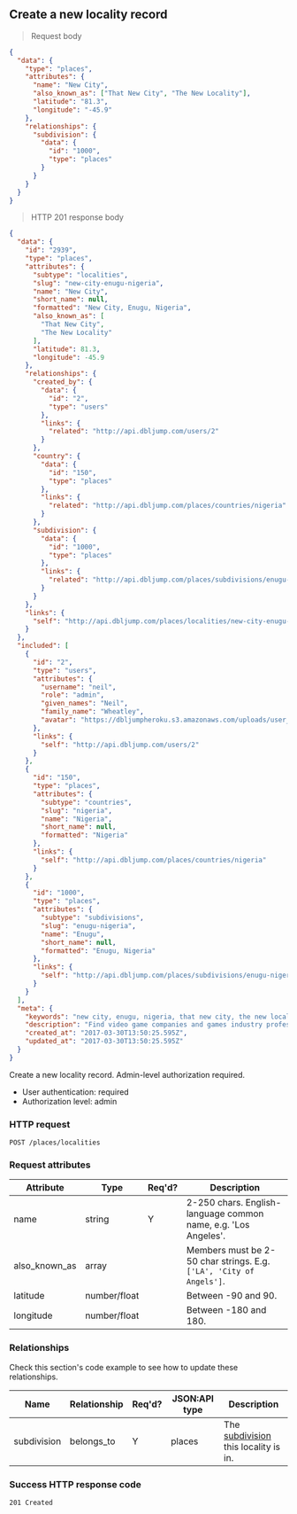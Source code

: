 ## <a name="localities_create"></a>Create a new locality record

> Request body

```JSON
{
  "data": {
    "type": "places",
    "attributes": {
      "name": "New City",
      "also_known_as": ["That New City", "The New Locality"],
      "latitude": "81.3",
      "longitude": "-45.9"
    },
    "relationships": {
      "subdivision": {
        "data": {
          "id": "1000",
          "type": "places"
        }
      }
    }
  }
}
```

> HTTP 201 response body

```JSON
{
  "data": {
    "id": "2939",
    "type": "places",
    "attributes": {
      "subtype": "localities",
      "slug": "new-city-enugu-nigeria",
      "name": "New City",
      "short_name": null,
      "formatted": "New City, Enugu, Nigeria",
      "also_known_as": [
        "That New City",
        "The New Locality"
      ],
      "latitude": 81.3,
      "longitude": -45.9
    },
    "relationships": {
      "created_by": {
        "data": {
          "id": "2",
          "type": "users"
        },
        "links": {
          "related": "http://api.dbljump.com/users/2"
        }
      },
      "country": {
        "data": {
          "id": "150",
          "type": "places"
        },
        "links": {
          "related": "http://api.dbljump.com/places/countries/nigeria"
        }
      },
      "subdivision": {
        "data": {
          "id": "1000",
          "type": "places"
        },
        "links": {
          "related": "http://api.dbljump.com/places/subdivisions/enugu-nigeria"
        }
      }
    },
    "links": {
      "self": "http://api.dbljump.com/places/localities/new-city-enugu-nigeria"
    }
  },
  "included": [
    {
      "id": "2",
      "type": "users",
      "attributes": {
        "username": "neil",
        "role": "admin",
        "given_names": "Neil",
        "family_name": "Wheatley",
        "avatar": "https://dbljumpheroku.s3.amazonaws.com/uploads/user_avatar/2/1703301240.jpg"
      },
      "links": {
        "self": "http://api.dbljump.com/users/2"
      }
    },
    {
      "id": "150",
      "type": "places",
      "attributes": {
        "subtype": "countries",
        "slug": "nigeria",
        "name": "Nigeria",
        "short_name": null,
        "formatted": "Nigeria"
      },
      "links": {
        "self": "http://api.dbljump.com/places/countries/nigeria"
      }
    },
    {
      "id": "1000",
      "type": "places",
      "attributes": {
        "subtype": "subdivisions",
        "slug": "enugu-nigeria",
        "name": "Enugu",
        "short_name": null,
        "formatted": "Enugu, Nigeria"
      },
      "links": {
        "self": "http://api.dbljump.com/places/subdivisions/enugu-nigeria"
      }
    }
  ],
  "meta": {
    "keywords": "new city, enugu, nigeria, that new city, the new locality, city, town, place, dbljump, video games, pc games, gaming",
    "description": "Find video game companies and games industry professionals from New City, Enugu, Nigeria at Dbljump.",
    "created_at": "2017-03-30T13:50:25.595Z",
    "updated_at": "2017-03-30T13:50:25.595Z"
  }
}
```

Create a new locality record. Admin-level authorization required.

* User authentication: required
* Authorization level: admin

### HTTP request

`POST /places/localities`

### Request attributes

Attribute | Type | Req'd? | Description
--------- | ---- | ------ | -----------
name | string | Y | 2-250 chars. English-language common name, e.g. 'Los Angeles'.
also_known_as | array | | Members must be 2-50 char strings. E.g. `['LA', 'City of Angels']`.
latitude | number/float | | Between -90 and 90.
longitude | number/float | | Between -180 and 180.

### Relationships

Check this section's code example to see how to update these relationships.

Name | Relationship | Req'd? | JSON:API type | Description
---- | ------------ | ------ | ------------- | ----------
subdivision | belongs_to | Y | places | The [subdivision](#subdivs_intro) this locality is in.

### Success HTTP response code

`201 Created`
